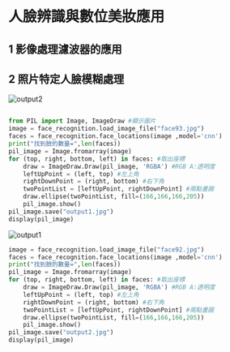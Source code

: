# 人臉辨識與數位美妝應用
## 1 影像處理濾波器的應用
## 2 照片特定人臉模糊處理


![output2](https://user-images.githubusercontent.com/89370789/139787384-c9235558-9593-46ee-9b5b-00b8a3e52aae.jpg)
````Python

from PIL import Image, ImageDraw #顯示圖片
image = face_recognition.load_image_file("face93.jpg")
faces = face_recognition.face_locations(image ,model='cnn')
print("找到臉的數量=",len(faces))
pil_image = Image.fromarray(image)
for (top, right, bottom, left) in faces: #取出座標
    draw = ImageDraw.Draw(pil_image, 'RGBA') #RGB A:透明度
    leftUpPoint = (left, top) #左上角
    rightDownPoint = (right, bottom) #右下角
    twoPointList = [leftUpPoint, rightDownPoint] #兩點畫圓
    draw.ellipse(twoPointList, fill=(166,166,166,205))
    pil_image.show()
pil_image.save("output1.jpg")
display(pil_image)
````

![output1](https://user-images.githubusercontent.com/89370789/139787389-ce15a8a7-a667-4100-8b70-a73d68595033.jpg)
````Python
image = face_recognition.load_image_file("face92.jpg")
faces = face_recognition.face_locations(image ,model='cnn')
print("找到臉的數量=",len(faces))
pil_image = Image.fromarray(image)
for (top, right, bottom, left) in faces: #取出座標
    draw = ImageDraw.Draw(pil_image, 'RGBA') #RGB A:透明度
    leftUpPoint = (left, top) #左上角
    rightDownPoint = (right, bottom) #右下角
    twoPointList = [leftUpPoint, rightDownPoint] #兩點畫圓
    draw.ellipse(twoPointList, fill=(166,166,166,205))
    pil_image.show()
pil_image.save("output2.jpg")
display(pil_image)
````

